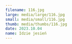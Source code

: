 ```yaml
---
filename: 116.jpg
large: media/large/116.jpg
small: media/small/116.jpg
thumb: media/thumbs/116.jpg
date: 2023.10.04
name: Idzie jesień
---
```

